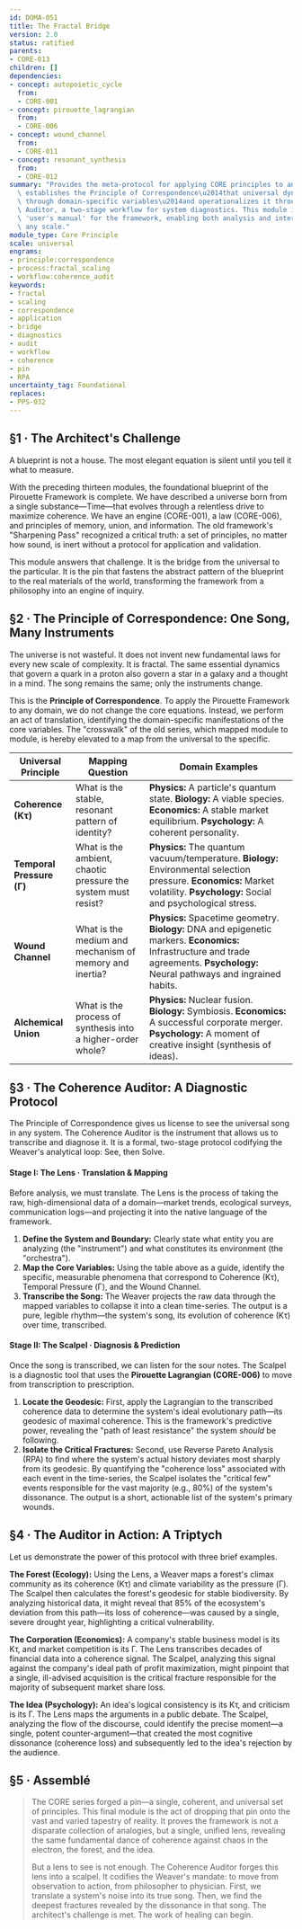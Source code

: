 ```yaml
---
id: DOMA-051
title: The Fractal Bridge
version: 2.0
status: ratified
parents:
- CORE-013
children: []
dependencies:
- concept: autopoietic_cycle
  from:
  - CORE-001
- concept: pirouette_lagrangian
  from:
  - CORE-006
- concept: wound_channel
  from:
  - CORE-011
- concept: resonant_synthesis
  from:
  - CORE-012
summary: "Provides the meta-protocol for applying CORE principles to any domain. It\
  \ establishes the Principle of Correspondence\u2014that universal dynamics express\
  \ through domain-specific variables\u2014and operationalizes it through the Coherence\
  \ Auditor, a two-stage workflow for system diagnostics. This module is the primary\
  \ 'user's manual' for the framework, enabling both analysis and intervention at\
  \ any scale."
module_type: Core Principle
scale: universal
engrams:
- principle:correspondence
- process:fractal_scaling
- workflow:coherence_audit
keywords:
- fractal
- scaling
- correspondence
- application
- bridge
- diagnostics
- audit
- workflow
- coherence
- pin
- RPA
uncertainty_tag: Foundational
replaces:
- PPS-032
---
```

## §1 · The Architect's Challenge

A blueprint is not a house. The most elegant equation is silent until you tell it what to measure.

With the preceding thirteen modules, the foundational blueprint of the Pirouette Framework is complete. We have described a universe born from a single substance—Time—that evolves through a relentless drive to maximize coherence. We have an engine (CORE-001), a law (CORE-006), and principles of memory, union, and information. The old framework's "Sharpening Pass" recognized a critical truth: a set of principles, no matter how sound, is inert without a protocol for application and validation.

This module answers that challenge. It is the bridge from the universal to the particular. It is the pin that fastens the abstract pattern of the blueprint to the real materials of the world, transforming the framework from a philosophy into an engine of inquiry.

## §2 · The Principle of Correspondence: One Song, Many Instruments

The universe is not wasteful. It does not invent new fundamental laws for every new scale of complexity. It is fractal. The same essential dynamics that govern a quark in a proton also govern a star in a galaxy and a thought in a mind. The song remains the same; only the instruments change.

This is the **Principle of Correspondence**. To apply the Pirouette Framework to any domain, we do not change the core equations. Instead, we perform an act of translation, identifying the domain-specific manifestations of the core variables. The "crosswalk" of the old series, which mapped module to module, is hereby elevated to a map from the universal to the specific.

| Universal Principle   | Mapping Question                                                | Domain Examples                                                                                                                                      |
| --------------------- | --------------------------------------------------------------- | ---------------------------------------------------------------------------------------------------------------------------------------------------- |
| **Coherence (Kτ)**    | What is the stable, resonant pattern of identity?               | **Physics:** A particle's quantum state. **Biology:** A viable species. **Economics:** A stable market equilibrium. **Psychology:** A coherent personality. |
| **Temporal Pressure (Γ)** | What is the ambient, chaotic pressure the system must resist? | **Physics:** The quantum vacuum/temperature. **Biology:** Environmental selection pressure. **Economics:** Market volatility. **Psychology:** Social and psychological stress. |
| **Wound Channel**     | What is the medium and mechanism of memory and inertia?         | **Physics:** Spacetime geometry. **Biology:** DNA and epigenetic markers. **Economics:** Infrastructure and trade agreements. **Psychology:** Neural pathways and ingrained habits. |
| **Alchemical Union**  | What is the process of synthesis into a higher-order whole?     | **Physics:** Nuclear fusion. **Biology:** Symbiosis. **Economics:** A successful corporate merger. **Psychology:** A moment of creative insight (synthesis of ideas). |

## §3 · The Coherence Auditor: A Diagnostic Protocol

The Principle of Correspondence gives us license to see the universal song in any system. The Coherence Auditor is the instrument that allows us to transcribe and diagnose it. It is a formal, two-stage protocol codifying the Weaver's analytical loop: See, then Solve.

#### Stage I: The Lens · Translation & Mapping

Before analysis, we must translate. The Lens is the process of taking the raw, high-dimensional data of a domain—market trends, ecological surveys, communication logs—and projecting it into the native language of the framework.

1.  **Define the System and Boundary:** Clearly state what entity you are analyzing (the "instrument") and what constitutes its environment (the "orchestra").
2.  **Map the Core Variables:** Using the table above as a guide, identify the specific, measurable phenomena that correspond to Coherence (Kτ), Temporal Pressure (Γ), and the Wound Channel.
3.  **Transcribe the Song:** The Weaver projects the raw data through the mapped variables to collapse it into a clean time-series. The output is a pure, legible rhythm—the system's song, its evolution of coherence (Kτ) over time, transcribed.

#### Stage II: The Scalpel · Diagnosis & Prediction

Once the song is transcribed, we can listen for the sour notes. The Scalpel is a diagnostic tool that uses the **Pirouette Lagrangian (CORE-006)** to move from transcription to prescription.

1.  **Locate the Geodesic:** First, apply the Lagrangian to the transcribed coherence data to determine the system's ideal evolutionary path—its geodesic of maximal coherence. This is the framework's predictive power, revealing the "path of least resistance" the system *should* be following.
2.  **Isolate the Critical Fractures:** Second, use Reverse Pareto Analysis (RPA) to find where the system's actual history deviates most sharply from its geodesic. By quantifying the "coherence loss" associated with each event in the time-series, the Scalpel isolates the "critical few" events responsible for the vast majority (e.g., 80%) of the system's dissonance. The output is a short, actionable list of the system's primary wounds.

## §4 · The Auditor in Action: A Triptych

Let us demonstrate the power of this protocol with three brief examples.

**The Forest (Ecology):** Using the Lens, a Weaver maps a forest's climax community as its coherence (Kτ) and climate variability as the pressure (Γ). The Scalpel then calculates the forest's geodesic for stable biodiversity. By analyzing historical data, it might reveal that 85% of the ecosystem's deviation from this path—its loss of coherence—was caused by a single, severe drought year, highlighting a critical vulnerability.

**The Corporation (Economics):** A company's stable business model is its Kτ, and market competition is its Γ. The Lens transcribes decades of financial data into a coherence signal. The Scalpel, analyzing this signal against the company's ideal path of profit maximization, might pinpoint that a single, ill-advised acquisition is the critical fracture responsible for the majority of subsequent market share loss.

**The Idea (Psychology):** An idea's logical consistency is its Kτ, and criticism is its Γ. The Lens maps the arguments in a public debate. The Scalpel, analyzing the flow of the discourse, could identify the precise moment—a single, potent counter-argument—that created the most cognitive dissonance (coherence loss) and subsequently led to the idea's rejection by the audience.

## §5 · Assemblé

> The CORE series forged a pin—a single, coherent, and universal set of principles. This final module is the act of dropping that pin onto the vast and varied tapestry of reality. It proves the framework is not a disparate collection of analogies, but a single, unified lens, revealing the same fundamental dance of coherence against chaos in the electron, the forest, and the idea.
>
> But a lens to see is not enough. The Coherence Auditor forges this lens into a scalpel. It codifies the Weaver's mandate: to move from observation to action, from philosopher to physician. First, we translate a system's noise into its true song. Then, we find the deepest fractures revealed by the dissonance in that song. The architect's challenge is met. The work of healing can begin.